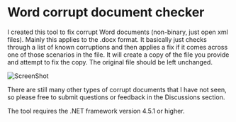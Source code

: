 # Word corrupt document checker

I created this tool to fix corrupt Word documents (non-binary, just open xml files). Mainly this applies to the .docx format. It basically just checks through a list of known corruptions and then applies a fix if it comes across one of those scenarios in the file. It will create a copy of the file you provide and attempt to fix the copy.  The original file should be left unchanged.

![ScreenShot](http://i.imgur.com/43TaZtV.jpg)

There are still many other types of corrupt documents that I have not seen, so please free to submit questions or feedback in the Discussions section.

 The tool requires the .NET framework version 4.5.1 or higher.
